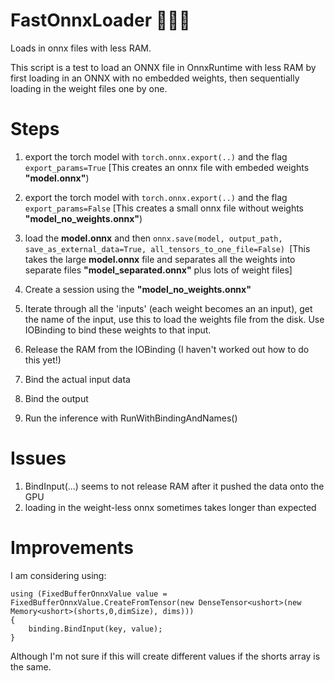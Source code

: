 # FastOnnxLoader 🚀👩‍🚀
Loads in onnx files with less RAM.

This script is a test to load an ONNX file in OnnxRuntime with less RAM by first loading in an ONNX with no embedded weights, then sequentially loading in the weight files one by one.

Steps
===

1. export the torch model with `torch.onnx.export(..)` and the flag `export_params=True` [This creates an onnx file with embeded weights **"model.onnx"**)
2. export the torch model with `torch.onnx.export(..)` and the flag `export_params=False` [This creates a small onnx file without weights **"model_no_weights.onnx"**)

3. load the **model.onnx** and then `onnx.save(model, output_path, save_as_external_data=True, all_tensors_to_one_file=False) `[This takes the large **model.onnx** file and separates all the weights into separate files **"model_separated.onnx"** plus lots of weight files]

4. Create a session using the **"model_no_weights.onnx"**
5. Iterate through all the 'inputs' (each weight becomes an an input), get the name of the input, use this to load the weights file from the disk. Use IOBinding to bind these weights to that input. 
7. Release the RAM from the IOBinding (I haven't worked out how to do this yet!)
8. Bind the actual input data
9. Bind the output
10. Run the inference with RunWithBindingAndNames()


Issues
===
1. BindInput(...) seems to not release RAM after it pushed the data onto the GPU
2. loading in the weight-less onnx sometimes takes longer than expected


Improvements
===
I am considering using:
```
using (FixedBufferOnnxValue value = FixedBufferOnnxValue.CreateFromTensor(new DenseTensor<ushort>(new Memory<ushort>(shorts,0,dimSize), dims)))
{
    binding.BindInput(key, value);
}
```
Although I'm not sure if this will create different values if the shorts array is the same.
